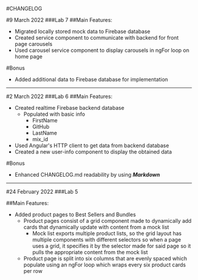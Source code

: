 #CHANGELOG

#9 March 2022
###Lab 7
##Main Features:
- Migrated locally stored mock data to Firebase database
- Created service component to communicate with backend for front page carousels 
- Used carousel service component to display carousels in ngFor loop on home page

#Bonus
- Added additional data to Firebase database for implementation
----------------------------------------

#2 March 2022
###Lab 6
##Main Features:
- Created realtime Firebase backend database
  - Populated with basic info
    - FirstName
    - GitHub
    - LastName
    - mix_id
- Used Angular's HTTP client to get data from backend database
- Created a new user-info component to display the obtained data

#Bonus
- Enhanced CHANGELOG.md readability by using ***Markdown***

----------------------------------------
#24 February 2022
###Lab 5

##Main Features:
- Added product pages to Best Sellers and Bundles
  - Product pages consist of a grid component made to dynamically add cards that dynamically
    update with content from a mock list
    - Mock list exports multiple product lists, so the grid layout has multiple components with different
      selectors so when a page uses a grid, it specifies it by the selector made for said page so
      it pulls the appropriate content from the mock list
  - Product page is split into six columns that are evenly spaced which populate using an ngFor loop which wraps
    every six product cards per row
